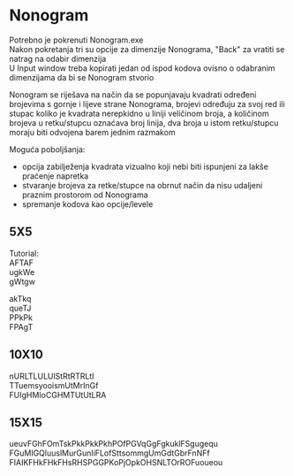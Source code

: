 # Nonogram
Potrebno je pokrenuti Nonogram.exe  
Nakon pokretanja tri su opcije za dimenzije Nonograma, "Back" za vratiti se natrag na odabir dimenzija  
U Input window treba kopirati jedan od ispod kodova ovisno o odabranim dimenzijama da bi se Nonogram stvorio

Nonogram se riješava na način da se popunjavaju kvadrati određeni brojevima s gornje i lijeve strane Nonograma, brojevi određuju za svoj red ili stupac koliko je kvadrata nerepkidno u liniji veličinom broja, a količinom brojeva u retku/stupcu oznaćava broj linija, dva broja u istom retku/stupcu moraju biti odvojena barem jednim razmakom

Moguća poboljšanja:
- opcija zabilježenja kvadrata vizualno koji nebi biti ispunjeni za lakše praćenje napretka 
- stvaranje brojeva za retke/stupce na obrnut način da nisu udaljeni praznim prostorom od Nonograma
- spremanje kodova kao opcije/levele 

## 5X5
  Tutorial:  
  AFTAF  
  ugkWe  
  gWtgw  

akTkq  
queTJ  
PPkPk  
FPAgT  

## 10X10

nURLTLULUlStRtRTRLtI  
TTuemsyooismUtMrInGf  
FUIgHMIoCGHMTUtUtLRA  

## 15X15

ueuvFGhFOmTskPkkPkkPkhPOfPGVqGgFgkuklFSgugequ  
FGuMIGQluuslMurGunIiFLofSttsommgUmGdtGbrFnNFf  
FIAIKFHkFHkFHsRHSPGGPKoPjOpkOHSNLTOrROFuoueou  
